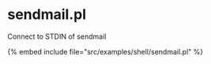 # sendmail.pl

Connect to STDIN of sendmail

{% embed include file="src/examples/shell/sendmail.pl" %}

